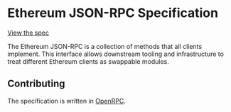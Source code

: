 # Ethereum JSON-RPC Specification

[View the spec](https://playground.open-rpc.org/?uiSchema[appBar][ui:splitView]=false&schemaUrl=https://github.com/alita-moore/eth1.0-apis/blob/main/build/openrpc.json&uiSchema[appBar][ui:input]=false)

The Ethereum JSON-RPC is a collection of methods that all clients implement.
This interface allows downstream tooling and infrastructure to treat different
Ethereum clients as swappable modules.

## Contributing

The specification is written in [OpenRPC](https://open-rpc.org/).
